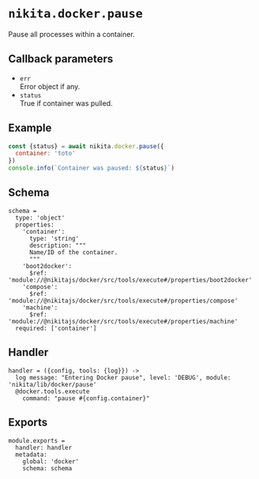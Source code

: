 
# `nikita.docker.pause`

Pause all processes within a container.

## Callback parameters

* `err`   
  Error object if any.
* `status`   
  True if container was pulled.

## Example

```js
const {status} = await nikita.docker.pause({
  container: 'toto'
})
console.info(`Container was paused: ${status}`)
```

## Schema

    schema =
      type: 'object'
      properties:
        'container':
          type: 'string'
          description: """
          Name/ID of the container.
          """
        'boot2docker':
          $ref: 'module://@nikitajs/docker/src/tools/execute#/properties/boot2docker'
        'compose':
          $ref: 'module://@nikitajs/docker/src/tools/execute#/properties/compose'
        'machine':
          $ref: 'module://@nikitajs/docker/src/tools/execute#/properties/machine'
      required: ['container']

## Handler

    handler = ({config, tools: {log}}) ->
      log message: "Entering Docker pause", level: 'DEBUG', module: 'nikita/lib/docker/pause'
      @docker.tools.execute
        command: "pause #{config.container}"

## Exports

    module.exports =
      handler: handler
      metadata:
        global: 'docker'
        schema: schema
